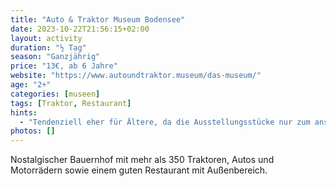 ```yaml
---
title: "Auto & Traktor Museum Bodensee"
date: 2023-10-22T21:56:15+02:00
layout: activity
duration: "½ Tag"
season: "Ganzjährig"
price: "13€, ab 6 Jahre"
website: "https://www.autoundtraktor.museum/das-museum/"
age: "2+"
categories: [museen]
tags: [Traktor, Restaurant]
hints: 
  - "Tendenziell eher für Ältere, da die Ausstellungsstücke nur zum anschauen geadcht sind. In der großen Ausstellung im Untergeschoss gibt es allerdings einige Traktor-Rutschautos für die Kleinen."
photos: []
---
```

Nostalgischer Bauernhof mit mehr als 350 Traktoren, Autos und Motorrädern sowie einem guten Restaurant mit Außenbereich.
